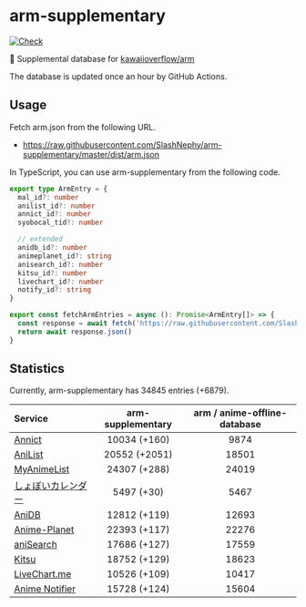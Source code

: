 # arm-supplementary

[![Check](https://github.com/SlashNephy/arm-supplementary/actions/workflows/check-node.yml/badge.svg)](https://github.com/SlashNephy/arm-supplementary/actions/workflows/check-node.yml)

💊 Supplemental database for [kawaiioverflow/arm](https://github.com/kawaiioverflow/arm)

The database is updated once an hour by GitHub Actions.

## Usage

Fetch arm.json from the following URL.

- https://raw.githubusercontent.com/SlashNephy/arm-supplementary/master/dist/arm.json

In TypeScript, you can use arm-supplementary from the following code.

```TypeScript
export type ArmEntry = {
  mal_id?: number
  anilist_id?: number
  annict_id?: number
  syobocal_tid?: number

  // extended
  anidb_id?: number
  animeplanet_id?: string
  anisearch_id?: number
  kitsu_id?: number
  livechart_id?: number
  notify_id?: string
}

export const fetchArmEntries = async (): Promise<ArmEntry[]> => {
  const response = await fetch('https://raw.githubusercontent.com/SlashNephy/arm-supplementary/master/dist/arm.json')
  return await response.json()
}
```

## Statistics

Currently, arm-supplementary has 34845 entries (+6879).

| Service                                     | arm-supplementary | arm / anime-offline-database |
| :------------------------------------------ | :---------------: | :--------------------------: |
| [Annict](https://annict.com)                |   10034 (+160)    |             9874             |
| [AniList](https://anilist.co)               |   20552 (+2051)   |            18501             |
| [MyAnimeList](https://myanimelist.net)      |   24307 (+288)    |            24019             |
| [しょぼいカレンダー](https://cal.syoboi.jp) |    5497 (+30)     |             5467             |
| [AniDB](https://anidb.net)                  |   12812 (+119)    |            12693             |
| [Anime-Planet](https://anime-planet.com)    |   22393 (+117)    |            22276             |
| [aniSearch](https://anisearch.com)          |   17686 (+127)    |            17559             |
| [Kitsu](https://kitsu.io)                   |   18752 (+129)    |            18623             |
| [LiveChart.me](https://livechart.me)        |   10526 (+109)    |            10417             |
| [Anime Notifier](https://notify.moe)        |   15728 (+124)    |            15604             |
